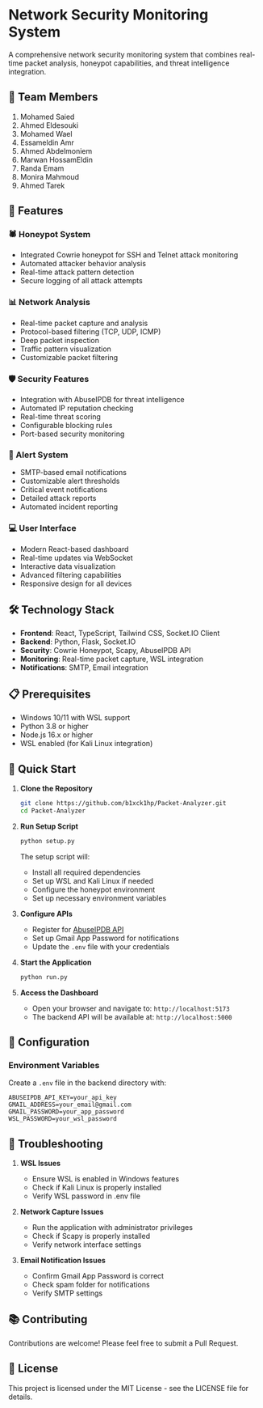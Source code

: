 # Network Security Monitoring System

A comprehensive network security monitoring system that combines real-time packet analysis, honeypot capabilities, and threat intelligence integration.

## 👥 Team Members
1. Mohamed Saied
2. Ahmed Eldesouki 
3. Mohamed Wael 
4. Essameldin Amr
5. Ahmed Abdelmoniem
6. Marwan HossamEldin
7. Randa Emam
8. Monira Mahmoud
9. Ahmed Tarek

## 🚀 Features

### 🕷️ Honeypot System
- Integrated Cowrie honeypot for SSH and Telnet attack monitoring
- Automated attacker behavior analysis
- Real-time attack pattern detection
- Secure logging of all attack attempts

### 📊 Network Analysis
- Real-time packet capture and analysis
- Protocol-based filtering (TCP, UDP, ICMP)
- Deep packet inspection
- Traffic pattern visualization
- Customizable packet filtering

### 🛡️ Security Features
- Integration with AbuseIPDB for threat intelligence
- Automated IP reputation checking
- Real-time threat scoring
- Configurable blocking rules
- Port-based security monitoring

### 📧 Alert System
- SMTP-based email notifications
- Customizable alert thresholds
- Critical event notifications
- Detailed attack reports
- Automated incident reporting

### 💻 User Interface
- Modern React-based dashboard
- Real-time updates via WebSocket
- Interactive data visualization
- Advanced filtering capabilities
- Responsive design for all devices

## 🛠️ Technology Stack
- **Frontend**: React, TypeScript, Tailwind CSS, Socket.IO Client
- **Backend**: Python, Flask, Socket.IO
- **Security**: Cowrie Honeypot, Scapy, AbuseIPDB API
- **Monitoring**: Real-time packet capture, WSL integration
- **Notifications**: SMTP, Email integration

## 📋 Prerequisites
- Windows 10/11 with WSL support
- Python 3.8 or higher
- Node.js 16.x or higher
- WSL enabled (for Kali Linux integration)

## 🚀 Quick Start

1. **Clone the Repository**
   ```bash
   git clone https://github.com/b1xck1hp/Packet-Analyzer.git
   cd Packet-Analyzer
   ```

2. **Run Setup Script**
   ```bash
   python setup.py
   ```
   The setup script will:
   - Install all required dependencies
   - Set up WSL and Kali Linux if needed
   - Configure the honeypot environment
   - Set up necessary environment variables

3. **Configure APIs**
   - Register for [AbuseIPDB API](https://www.abuseipdb.com/)
   - Set up Gmail App Password for notifications
   - Update the `.env` file with your credentials

4. **Start the Application**
   ```bash
   python run.py
   ```

5. **Access the Dashboard**
   - Open your browser and navigate to: `http://localhost:5173`
   - The backend API will be available at: `http://localhost:5000`

## 📝 Configuration

### Environment Variables
Create a `.env` file in the backend directory with:
```env
ABUSEIPDB_API_KEY=your_api_key
GMAIL_ADDRESS=your_email@gmail.com
GMAIL_PASSWORD=your_app_password
WSL_PASSWORD=your_wsl_password
```

## 🔧 Troubleshooting

1. **WSL Issues**
   - Ensure WSL is enabled in Windows features
   - Check if Kali Linux is properly installed
   - Verify WSL password in .env file

2. **Network Capture Issues**
   - Run the application with administrator privileges
   - Check if Scapy is properly installed
   - Verify network interface settings

3. **Email Notification Issues**
   - Confirm Gmail App Password is correct
   - Check spam folder for notifications
   - Verify SMTP settings

## 📚 Contributing
Contributions are welcome! Please feel free to submit a Pull Request.

## 📄 License
This project is licensed under the MIT License - see the LICENSE file for details.
